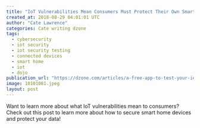 ```yaml
---
title: "IoT Vulnerabilities Mean Consumers Must Protect Their Own Smart Home..."
created_at: 2018-08-29 04:01:01 UTC
author: "Cate Lawrence"
categories: Cate writing dzone
tags: 
  - cybersecurity
  - iot security
  - iot security testing
  - connected devices
  - smart home
  - iot
  - dojo
publication_url: "https://dzone.com/articles/a-free-app-to-test-your-iot-home-security"
image: 10101081.jpeg
layout: post
---
```

Want to learn more about what IoT vulnerabilities mean to consumers? Check out this post to learn more about how to secure smart home devices and protect your data!

